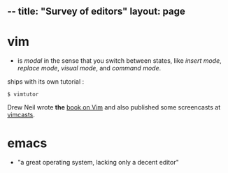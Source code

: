 --
title: "Survey of editors"
layout: page
--



# vim

- is *modal* in the sense that you switch between states, like *insert
mode*, *replace mode*, *visual mode*, and *command mode*.

ships with its own tutorial :

    $ vimtutor

Drew Neil wrote **the** [book on Vim](https://pragprog.com/book/dnvim2/practical-vim-second-edition) and also published some screencasts
at [vimcasts](https://vimcasts.org).

# emacs

- "a great operating system, lacking only a decent editor"
